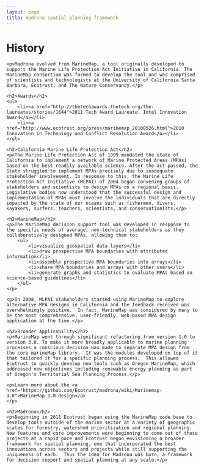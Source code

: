 ```yaml
---
layout: page
title: madrona spatial planning framework
---
```


<div class="row">
  <div class="span8">
  	<h1>History</h1>
  	
  	<p>Madrona evolved from MarineMap, a tool originally developed to support the Marine Life Protection Act Initiative in California. The MarineMap consortium was formed to develop the tool and was comprised of scientists and technologists at the University of California Santa Barbara, Ecotrust, and The Nature Conservancy.</p>

  	<h2>Awards</h2>
  	<ul>
  		<li><a href="http://thetechawards.thetech.org/the-laureates/stories/1644">2011 Tech Award Laureate. Intel Innovation Award</a></li>
  		<li><a href="http://www.ecotrust.org/press/marinemap_20100526.html">2010 Innovation in Technology and Conflict Resolution Award</a></li>
  	</ul>

  	<h2>California Marine Life Protection Act</h2>
	<p>The Marine Life Protection Act of 1999 mandated the state of California to implement a network of Marine Protected Areas (MPAs) based on the best readily available science. After the act passed, the State struggled to implement MPAs precisely due to inadequate stakeholder involvement. In response to this, the Marine Life Protection Act Initiative (MLPAI) of 2004 began convening groups of stakeholders and scientists to design MPAs on a regional basis.  Legislative bodies now understood that the successful design and implementation of MPAs must involve the individuals that are directly impacted by the state of our oceans such as fishermen, divers, kayakers, surfers, teachers, scientists, and conservationists.</p>

	<h2>MarineMap</h2>
	<p>The MarineMap decision support tool was developed in response to the specific needs of average, non-technical stakeholders as they collaboratively designed MPAs, allowing them to:
		<ul>
			<li>visualize geospatial data layers</li>
			<li>draw prospective MPA boundaries with attributed information</li>
			<li>assemble prospective MPA boundaries into arrays</li>
			<li>share MPA boundaries and arrays with other users</li>
			<li>generate graphs and statistics to evaluate MPAs based on science-based guidelines</li>
		</ul>
	</p>

	<p>In 2008, MLPAI stakeholders started using MarineMap to explore alternative MPA designs in California and the feedback received was overwhelmingly positive.  In fact, MarineMap was considered by many to be the most comprehensive, user-friendly, web-based MPA design application at the time.</p>

	<h2>Broader Applicability</h2>
	<p>MarineMap went through significant refactoring from version 1.0 to version 3.0. To make it more broadly applicable to marine planning processes a conscious decision was made to separate MPA design from the core marineMap library.  It was the modules developed on top of it that tailored it for a specific planning process.  This allowed Ecotrust to quickly develop new tools such as Oregon MarineMap, which addressed new objectives including renewable energy planning as part of Oregon's Territorial Sea Planning Process.</p>

	<p>Learn more about the <a href="https://github.com/Ecotrust/madrona/wiki/Marinemap-3.0">MarineMap 3.0 design</a>
	</p>

	<h2>Madrona</h2>
	<p>Beginning in 2011 Ecotrust began using the MarineMap code base to develop tools outside of the marine sector at a variety of geographic scales for forestry, watershed prioritization and regional planning.  New features and core improvements were beginning to come out of these projects at a rapid pace and Ecotrust began envisioning a broader framework for spatial planning, one that incorporated the best innovations across sectors and projects while still supporting the uniqueness of each.  Thus the idea for Madrona was born, a framework for decision support and spatial planning at any scale.</p>
  </div>
</div>